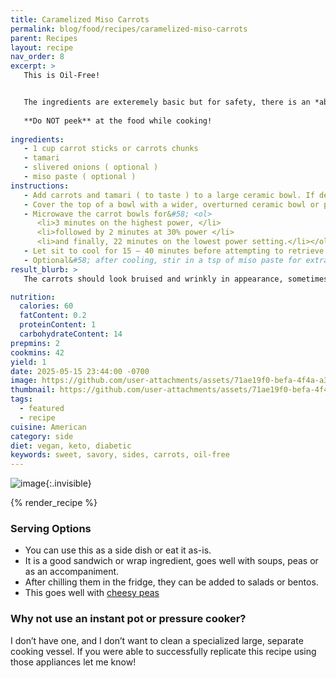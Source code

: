 ```yaml
---
title: Caramelized Miso Carrots
permalink: blog/food/recipes/caramelized-miso-carrots
parent: Recipes
layout: recipe
nav_order: 8
excerpt: >
   This is Oil-Free!


   The ingredients are exteremely basic but for safety, there is an *absolutely necessary* long wait for the cooking vessel to cool down. 
   
   **Do NOT peek** at the food while cooking!
   
ingredients:
   - 1 cup carrot sticks or carrots chunks
   - tamari
   - slivered onions ( optional )
   - miso paste ( optional )
instructions:
   - Add carrots and tamari ( to taste ) to a large ceramic bowl. If desired, add onions. Add a splash of water if the ingredients seem dry.
   - Cover the top of a bowl with a wider, overturned ceramic bowl or plate. 
   - Microwave the carrot bowls for&#58; <ol>
      <li>3 minutes on the highest power, </li>
      <li>followed by 2 minutes at 30% power </li>
      <li>and finally, 22 minutes on the lowest power setting.</li></ol>
   - Let sit to cool for 15 – 40 minutes before attempting to retrieve or look at the food. <br><b>DO NOT TOUCH the ceramic bowls</b> until cooling time has elapsed!!
   - Optional&#58; after cooling, stir in a tsp of miso paste for extra umami.
result_blurb: >
   The carrots should look bruised and wrinkly in appearance, sometimes with dark spots, but taste sweet, caramelized and savory. The texture is extremely soft and melts in your mouth. It can be refrigerated for a week or two.

nutrition:
  calories: 60
  fatContent: 0.2
  proteinContent: 1
  carbohydrateContent: 14
prepmins: 2
cookmins: 42
yield: 1
date: 2025-05-15 23:44:00 -0700
image: https://github.com/user-attachments/assets/71ae19f0-befa-4f4a-a3af-be751942d124
thumbnail: https://github.com/user-attachments/assets/71ae19f0-befa-4f4a-a3af-be751942d124
tags:
  - featured
  - recipe
cuisine: American
category: side
diet: vegan, keto, diabetic
keywords: sweet, savory, sides, carrots, oil-free
---
```


![image](https://github.com/user-attachments/assets/71ae19f0-befa-4f4a-a3af-be751942d124){:.invisible}

{% render_recipe %}

### Serving Options

- You can use this as a side dish or eat it as-is.
- It is a good sandwich or wrap ingredient, goes well with soups, peas or as an accompaniment.
- After chilling them in the fridge, they can be added to salads or bentos.
- This goes well with [cheesy peas](cheesy-peas)

### Why not use an instant pot or pressure cooker?

I don’t have one, and I don’t want to clean a specialized large, separate cooking vessel. If you were able to successfully replicate this recipe using those appliances let me know!
